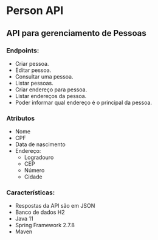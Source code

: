 # Person API

 ## API para gerenciamento de Pessoas
 ### Endpoints:
  - Criar pessoa.
  - Editar pessoa.
  - Consultar uma pessoa.
  - Listar pessoas.
  - Criar endereço para pessoa.
  - Listar endereços da pessoa.
  - Poder informar qual endereço é o principal da pessoa.
  
  
 ### Atributos
  - Nome
  - CPF
  - Data de nascimento
  - Endereço:
    - Logradouro
    - CEP
    - Número
    - Cidade
    
 ### Características:
  - Respostas da API são em JSON
  - Banco de dados H2
  - Java 11
  - Spring Framework 2.7.8
  - Maven
